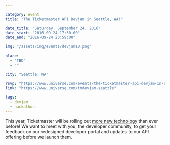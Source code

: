```yaml
---

category: event
title: "The Ticketmaster API Devjam in Seattle, WA!"

date_title: "Saturday, September 24, 2016"
date_start: "2016-09-24 17:30:00"
date_end: "2016-09-24 23:59:00"

img: "/assets/img/events/devjam10.png"

place: 
  - "TBD"
  - ""

city: "Seattle, WA"

rsvp: "https://www.universe.com/events/the-ticketmaster-api-devjam-in-seattle-wa-tickets-seattle-T3GYKJ"
link: "https://www.universe.com/tmdevjam-seattle"

tags: 
  - devjam
  - hackathon
---
```


This year, Ticketmaster will be rolling out [more new technology](https://medium.com/ticketmaster-tech/open-platform-at-ticketmaster-e1f3b05cd417) than ever before! We want to meet with you, the developer community, to get your feedback on our redesigned developer portal and updates to our API offering before we launch them.
